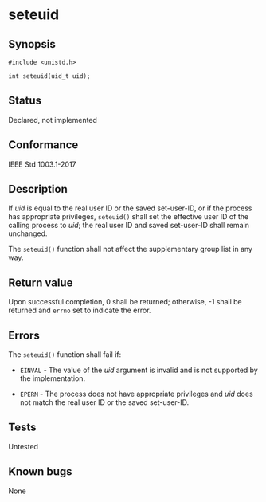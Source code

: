 # seteuid

## Synopsis

`#include <unistd.h>`

`int seteuid(uid_t uid);`

## Status

Declared, not implemented

## Conformance

IEEE Std 1003.1-2017

## Description

If _uid_ is equal to the real user ID or the saved set-user-ID, or if the process has appropriate privileges,
`seteuid()` shall set the effective user ID of the calling process to _uid_; the real user ID and saved set-user-ID
shall remain unchanged.

The `seteuid()` function shall not affect the supplementary group list in any way.

## Return value

Upon successful completion, 0 shall be returned; otherwise, -1 shall be returned and `errno` set to indicate the error.

## Errors

The `seteuid()` function shall fail if:

* `EINVAL` - The value of the _uid_ argument is invalid and is not supported by the implementation.

* `EPERM` - The process does not have appropriate privileges and _uid_ does not match the real user ID or the saved
set-user-ID.

## Tests

Untested

## Known bugs

None
